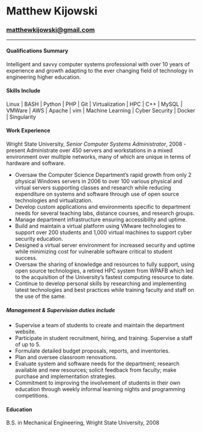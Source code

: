 # Matthew Kijowski
### matthewkijowski@gmail.com
---
#### Qualifications Summary
Intelligent and savvy computer systems professional with over 10 years of experience and growth adapting to the ever changing field of technology in engineering higher education.

#### Skills Include
Linux | BASH | Python | PHP | Git | Virtualization | HPC | C++ | MySQL | VMWare | AWS | Apache | vim | Machine Learning | Cyber Security | Docker | Singularity

#### Work Experience
Wright State University, *Senior Computer Systems Administrator*, 2008 - present
Administrate over 450 servers and workstations in a mixed environment over multiple networks, many of which are unique in terms of hardware and software.
* Oversaw the Computer Science Department’s rapid growth from only 2  physical Windows servers in 2006 to over 100 various physical and virtual servers supporting classes and research while reducing expenditure on systems and software through use of open source technologies and virtualization.
* Develop custom applications and environments specific to department needs for several teaching labs, distance courses, and research groups.
* Manage department infrastructure ensuring accessibility and uptime.
* Build and maintain a virtual platform using VMware technologies to support over 200 students and 1,000 virtual machines to support cyber security education.
* Designed a virtual server environment for increased security and uptime while minimizing cost for vulnerable software critical to student success.
* Oversaw the sharing of knowledge and resources to fully support, using open source technologies, a retired HPC system from WPAFB which led to the acquisition of the University’s fastest computing resource to date.
* Continue to develop personal skills by researching and implementing latest technologies and best practices while training faculty and staff on the use of the same.

##### Management & Supervision duties include
* Supervise a team of students to create and maintain the department website.
* Participate in student recruitment, hiring, and training.  Supervise a staff of up to 5.
* Formulate detailed budget proposals, reports, and inventories.
* Plan and oversee classroom renovations.
* Evaluate system and software needs for the department; research available and new resources; solicit feedback from faculty; make purchase and implementation strategies.
* Commitment to improving the involvement of students in their own education through weekly informal learning nights and programming competitions.

#### Education      
B.S. in Mechanical Engineering, Wright State University, 2008

